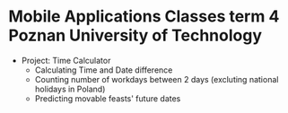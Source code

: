 # Mobile Applications Classes term 4 Poznan University of Technology
* Project: Time Calculator
  * Calculating Time and Date difference
  * Counting number of workdays between 2 days (excluting national holidays in Poland)
  * Predicting movable feasts' future dates
